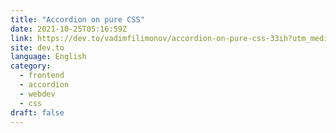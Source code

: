 ```yaml
---
title: "Accordion on pure CSS"
date: 2021-10-25T05:16:59Z
link: https://dev.to/vadimfilimonov/accordion-on-pure-css-33ih?utm_medium=RSS&utm_source=news.12bit.vn
site: dev.to
language: English
category:
  - frontend
  - accordion
  - webdev
  - css
draft: false
---
```

